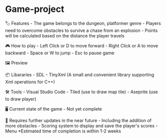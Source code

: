 
# Game-project

🏷️ Features
    - The game belongs to the dungeon, platformer genre
    - Players need to overcome obstacles to survive a chase from an explosion
    - Points will be calculated based on the distance the player travels

🎮 How to play
    - Left Click or D to move forward
    - Right Click or A to move backward
    - Space or W to jump
    - Esc to pause game

🖼️ Preview


📦 Libararies 
    - SDL
    - TinyXml (A small and convenient library supporting Xml operations for C++)
   
🛠️ Tools
    - Visual Studio Code
    - Tiled (use to draw map tile)
    - Aseprite (use to draw player)

🖥️ Current state of the game 
    - Not yet complete
    
📝 Requires further updates in the near future
    - Including the addition of more obstacles
    - Scoring system to display and save the player's scores
    - Menu
    *Estimated time of completion is within 1-2 weeks
